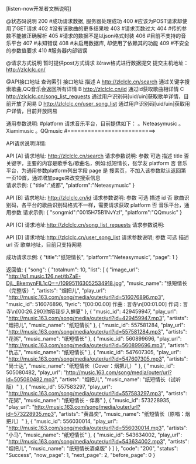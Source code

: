 [listen-now开发者文档说明]

@状态码说明
	200 #成功请求数据, 服务器处理成功
	400 #应该为POST请求却使用了GET请求
	402 #没有该歌曲的更多结果啦
	403 #请求页数过大
	404 #传的参数不能被正确解析
	405 #请求的数据不是以json格式封装
	406 #目前不支持的音乐平台
	407 #未知错误
	408 #未启用数据库, 却使用了依赖其的功能
	409 #不安全的参数值要求
	410 #服务器内部错误


@请求方式说明
	暂时提供post方式请求
	以raw格式进行数据提交
	提交主机地址：http://zlclclc.cn/


@API接口地址
  查询索引	 接口地址	                                              描述
  A	        http://zlclclc.cn/search	              通过关键字搜索歌曲,QQ音乐会返回所有详情
  B	        http://zlclclc.cn/id	                  通过id获取歌曲相详情
  C	        http://zlclclc.cn/song_list_requests	  通过用户识别码[uid/uin]获取歌单详情，目前开放了网易
  D	        http://zlclclc.cn/user_song_list	      通过用户识别码[uid/uin]获取用户详情，目前开放网易

通用参数说明:	
	#platform 请求音乐平台，目前提供如下：
            。Neteasymusic
            。Xiamimusic
            。QQmusic
	#==========================>

API请求说明详情:

API [A]
	请求地址: http://zlclclc.cn/search
	请求参数说明:
    参数	    可选	                    描述
    title	    否	  关键字，主要的内容是歌手名/歌曲名，例如:纸短情长，张学友
    platform	否	  音乐平台，为通用参数platform列出字段
    page	    是	  搜索页，不加入该参数默认返回第一页10首，通过增加page来改变搜索信息  
	请求示例:
		{
  			"title":"成都",
			"platform":"Neteasymusic"
		}
					
		
API [B]
	请求地址: http://zlclclc.cn/id
	请求参数说明:
    参数	    可选	            描述
    id	      否	   歌曲识别码，各平台的歌曲识别码格式不一样，需要请求获取
    platform	否	   音乐平台，通用参数
	请求示例:
		{
			"songmid":"0015H75B1NvYzl",
			"platform":"QQmusic"
		}

API [C]
	请求地址:http://zlclclc.cn/song_list_requests
	请求参数说明:




API [D]
	请求地址:http://zlclclc.cn/user_song_list
	请求参数说明;
    参数	  可选	  描述
    url	    否	    歌单地址，目前只支持网易
    

成功请求示例:
  {
    "title":"纸短情长",
    “platform”:”Neteasymusic”,
    “page”: 1
  }

返回值:
  {
      "song": {
          "totalnum": 10,
          "list": [
              {
                  "image_url": "http://p1.music.126.net/tbZaE-DjL_BkemynFlL1cQ==/109951163052534918.jpg",
                  "music_name": "纸短情长（完整版）",
                  "artists": "烟把儿",
                  "play_url": "http://music.163.com/song/media/outer/url?id=516076896.mp3",
                  "music_id": 516076896,
                  "lyric": "[00:00.00] 作曲 : 言寺\n[00:01.00] 作词 : 言寺\n[00:26.290]你陪我步入蝉夏"
              },
              {
                  "music_id": 429459947,
                  "play_url": "http://music.163.com/song/media/outer/url?id=429459947.mp3",
                  "artists": "烟把儿",
                  "music_name": "纸短情长"
              },
              {
                  "music_id": 557581284,
                  "play_url": "http://music.163.com/song/media/outer/url?id=557581284.mp3",
                  "artists": "花粥",
                  "music_name": "纸短情长"
              },
              {
                  "music_id": 560899696,
                  "play_url": "http://music.163.com/song/media/outer/url?id=560899696.mp3",
                  "artists": "仇志",
                  "music_name": "纸短情长"
              },
              {
                  "music_id": 547607305,
                  "play_url": "http://music.163.com/song/media/outer/url?id=547607305.mp3",
                  "artists": "尚士达",
                  "music_name": "纸短情长（Cover：烟把儿）"
              },
              {
                  "music_id": 505080482,
                  "play_url": "http://music.163.com/song/media/outer/url?id=505080482.mp3",
                  "artists": "烟把儿",
                  "music_name": "纸短情长（试听版）"
              },
              {
                  "music_id": 557583297,
                  "play_url": "http://music.163.com/song/media/outer/url?id=557583297.mp3",
                  "artists": "花粥",
                  "music_name": "纸短情长 - 伴奏"
              },
              {
                  "music_id": 573228935,
                  "play_url": "http://music.163.com/song/media/outer/url?id=573228935.mp3",
                  "artists": "黄昌奕",
                  "music_name": "纸短情长（原唱：烟把儿）"
              },
              {
                  "music_id": 556030014,
                  "play_url": "http://music.163.com/song/media/outer/url?id=556030014.mp3",
                  "artists": "小马",
                  "music_name": "纸短情长"
              },
              {
                  "music_id": 543634002,
                  "play_url": "http://music.163.com/song/media/outer/url?id=543634002.mp3",
                  "artists": "烟把儿",
                  "music_name": "纸短情长酒桌版"
              }
          ]
      },
      "code": "200",
      "status": "Success",
      "now_page": 1,
      "next_page": 2,
      "before_page": 0
  }
